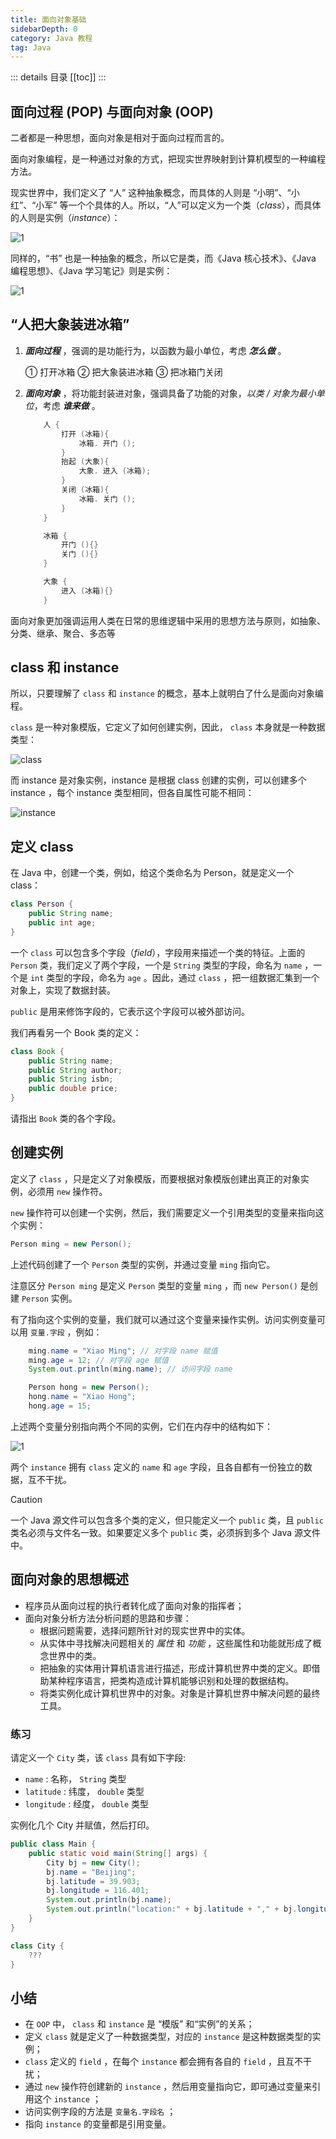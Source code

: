 ```yaml
---
title: 面向对象基础
sidebarDepth: 0
category: Java 教程
tag: Java
---
```


::: details 目录
[[toc]]
:::



## 面向过程 (POP) 与面向对象 (OOP)

二者都是一种思想，面向对象是相对于面向过程而言的。

面向对象编程，是一种通过对象的方式，把现实世界映射到计算机模型的一种编程方法。

现实世界中，我们定义了 “人” 这种抽象概念，而具体的人则是 “小明”、“小红”、“小军” 等一个个具体的人。所以，“人”可以定义为一个类（*class*），而具体的人则是实例（*instance*）：


![1](assets/202206092002504.png)


同样的，“书” 也是一种抽象的概念，所以它是类，而《Java 核心技术》、《Java 编程思想》、《Java 学习笔记》则是实例：


![1](assets/202206092006994.png)


## “人把大象装进冰箱”

1. ***面向过程*** ，强调的是功能行为，以函数为最小单位，考虑 ***怎么做*** 。

    ① 打开冰箱
    ② 把大象装进冰箱
    ③ 把冰箱门关闭

2. ***面向对象*** ，将功能封装进对象，强调具备了功能的对象，*以类 / 对象为最小单位*，考虑 ***谁来做*** 。

    ```java
        人 {
            打开 (冰箱){
                冰箱. 开门 ();
            }
            抬起 (大象){
                大象. 进入 (冰箱);
            }
            关闭 (冰箱){
                冰箱. 关门 ();
            }
        }
    
        冰箱 {
            开门 (){}
            关门 (){}
        }
    
        大象 {
            进入 (冰箱){}
        }
    ```

面向对象更加强调运用人类在日常的思维逻辑中采用的思想方法与原则，如抽象、分类、继承、聚合、多态等




## class 和 instance

所以，只要理解了 `class` 和 `instance` 的概念，基本上就明白了什么是面向对象编程。

`class` 是一种对象模版，它定义了如何创建实例，因此， `class` 本身就是一种数据类型：

![class](assets/202206092152239.png)

而 instance 是对象实例，instance 是根据 class 创建的实例，可以创建多个 instance ，每个 instance 类型相同，但各自属性可能不相同：

![instance](assets/202206092154460.png)



## 定义 class


在 Java 中，创建一个类，例如，给这个类命名为 Person，就是定义一个 class：

```java
class Person {
    public String name;
    public int age;
}
```


一个 `class` 可以包含多个字段（*field*），字段用来描述一个类的特征。上面的 `Person` 类，我们定义了两个字段，一个是 `String` 类型的字段，命名为 `name` ，一个是 `int` 类型的字段，命名为 `age` 。因此，通过 `class` ，把一组数据汇集到一个对象上，实现了数据封装。

`public` 是用来修饰字段的，它表示这个字段可以被外部访问。

我们再看另一个 Book 类的定义：

```java
class Book {
    public String name;
    public String author;
    public String isbn;
    public double price;
}
```

请指出 `Book` 类的各个字段。


## 创建实例


定义了 `class` ，只是定义了对象模版，而要根据对象模版创建出真正的对象实例，必须用 `new` 操作符。

`new` 操作符可以创建一个实例，然后，我们需要定义一个引用类型的变量来指向这个实例：

```java
Person ming = new Person();
```

上述代码创建了一个 `Person` 类型的实例，并通过变量 `ming` 指向它。

注意区分 `Person ming` 是定义 `Person` 类型的变量 `ming` ，而 `new Person()` 是创建 `Person` 实例。

有了指向这个实例的变量，我们就可以通过这个变量来操作实例。访问实例变量可以用 `变量.字段` ，例如：

```java
    ming.name = "Xiao Ming"; // 对字段 name 赋值
    ming.age = 12; // 对字段 age 赋值
    System.out.println(ming.name); // 访问字段 name

    Person hong = new Person();
    hong.name = "Xiao Hong";
    hong.age = 15;
```


上述两个变量分别指向两个不同的实例，它们在内存中的结构如下：


![1](assets/202206092157028.png)


两个 `instance` 拥有 `class` 定义的 `name` 和 `age` 字段，且各自都有一份独立的数据，互不干扰。


> [!caution]
> 一个 Java 源文件可以包含多个类的定义，但只能定义一个 `public` 类，且 `public` 类名必须与文件名一致。如果要定义多个 `public` 类，必须拆到多个 Java 源文件中。


## 面向对象的思想概述

- 程序员从面向过程的执行者转化成了面向对象的指挥者；
- 面向对象分析方法分析问题的思路和步骤：
    - 根据问题需要，选择问题所针对的现实世界中的实体。
    - 从实体中寻找解决问题相关的 *属性* 和 *功能* ，这些属性和功能就形成了概念世界中的类。
    - 把抽象的实体用计算机语言进行描述，形成计算机世界中类的定义。即借助某种程序语言，把类构造成计算机能够识别和处理的数据结构。
    - 将类实例化成计算机世界中的对象。对象是计算机世界中解决问题的最终工具。




### 练习


请定义一个 `City` 类，该 `class` 具有如下字段:

- `name` : 名称， `String` 类型
- `latitude` : 纬度， `double` 类型
- `longitude` : 经度， `double` 类型


实例化几个 City 并赋值，然后打印。

```java
public class Main {
    public static void main(String[] args) {
        City bj = new City();
        bj.name = "Beijing";
        bj.latitude = 39.903;
        bj.longitude = 116.401;
        System.out.println(bj.name);
        System.out.println("location:" + bj.latitude + "," + bj.longitude);
    }
}

class City {
    ???
}
```


## 小结


- 在 `OOP` 中， `class` 和 `instance` 是 “模版” 和“实例”的关系；
- 定义 `class` 就是定义了一种数据类型，对应的 `instance` 是这种数据类型的实例；
- `class` 定义的 `field` ，在每个 `instance` 都会拥有各自的 `field` ，且互不干扰；
- 通过 `new` 操作符创建新的 `instance` ，然后用变量指向它，即可通过变量来引用这个 `instance` ；
- 访问实例字段的方法是 `变量名.字段名` ；
- 指向 `instance` 的变量都是引用变量。





